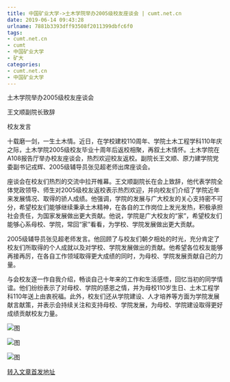 ```yaml
---
title: 中国矿业大学->土木学院举办2005级校友座谈会 | cumt.net.cn
date: 2019-06-14 09:43:28
urlname: 7881b3393dff93508f2011399dbfc6f0
tags: 
- cumt.net.cn
- cumt
- 中国矿业大学
- 矿大
categories:
- cumt.net.cn
- 中国矿业大学
---
```



土木学院举办2005级校友座谈会

王文顺副院长致辞

校友发言

十载磨一剑，一生土木情。近日，在学校建校110周年、学院土木工程学科110年庆之际，土木学院2005级校友毕业十周年后返校相聚，再叙土木情怀。土木学院在A108报告厅举办校友座谈会，热烈欢迎校友返校。副院长王文顺、原力建学院党委副书记戎辉、2005级辅导员张见超老师出席座谈会。

座谈会在校友们热烈的交流中拉开帷幕。王文顺副院长在会上致辞，他代表学院全体党政领导、师生对2005级校友返校表示热烈欢迎，并向校友们介绍了学院近年来发展情况、取得的骄人成绩。他强调，学院的发展与广大校友的关心支持密不可分，希望校友们能够继续秉承土木精神，在各自的工作岗位上发光发热，积极承担社会责任，为国家发展做出更大贡献。他说，学院是广大校友的“家”，希望校友们能够心系母校、学院，常回“家”看看，为学校、学院发展做出更大贡献。

2005级辅导员张见超老师发言。他回顾了与校友们朝夕相处的时光，充分肯定了校友们所取得的个人成就以及对学校、学院发展做出的贡献。他希望各位校友能够再接再厉，在各自工作领域取得更大成绩的同时，为母校、学院发展贡献自己的力量。

与会校友逐一作自我介绍，畅谈自己十年来的工作和生活感悟，回忆当初的同学情谊。他们纷纷表示了对母校、学院的感恩之情，并为母校110岁生日、土木工程学科110年送上由衷祝福。此外，校友们还从学院建设、人才培养等方面为学院发展献言献策，并表示会持续关注和支持母校、学院发展，为母校、学院建设取得更好成绩贡献校友力量。



![图](http://xwzx.cumt.edu.cn/_upload/article/images/a8/99/c5c1ddc84b08aeded4b671edd484/1b803888-12b8-491c-b7c0-13b2442ca512.jpg)

![图](http://xwzx.cumt.edu.cn/_upload/article/images/a8/99/c5c1ddc84b08aeded4b671edd484/91d3a892-0d43-4ca9-ae72-d4942441de65.jpg)

![图](http://xwzx.cumt.edu.cn/_upload/article/images/a8/99/c5c1ddc84b08aeded4b671edd484/80bbe3ef-70c0-4c37-887c-2d761dc0ad2f.jpg)

[转入文章首发地址](http://xwzx.cumt.edu.cn/14/1c/c523a529436/page.htm)